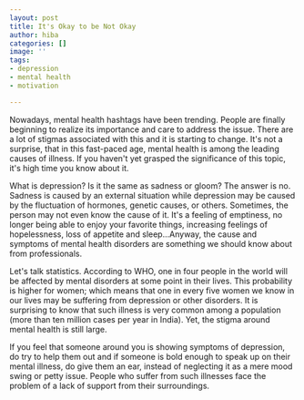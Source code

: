 ```yaml
---
layout: post
title: It's Okay to be Not Okay
author: hiba
categories: []
image: ''
tags:
- depression
- mental health
- motivation

---
```

Nowadays, mental health hashtags have been trending. People are finally beginning to realize its importance and care to address the issue.  There are a lot of stigmas associated with this and it is starting to change. It's not a surprise, that in this fast-paced age, mental health is among the leading causes of illness. If you haven't yet grasped the significance of this topic, it's high time you know about it.

What is depression? Is it the same as sadness or gloom? The answer is no. Sadness is caused by an external situation while depression may be caused by the fluctuation of hormones, genetic causes, or others. Sometimes, the person may not even know the cause of it. It's a feeling of emptiness, no longer being able to enjoy your favorite things, increasing feelings of hopelessness, loss of appetite and sleep...Anyway, the cause and symptoms of mental health disorders are something we should know about from professionals.

Let's talk statistics. According to WHO, one in four people in the world will be affected by mental disorders at some point in their lives. This probability is higher for women; which means that one in every five women we know in our lives may be suffering from depression or other disorders. It is surprising to know that such illness is very common among a population (more than ten million cases per year in India). Yet, the stigma around mental health is still large.

If you feel that someone around you is showing symptoms of depression, do try to help them out and if someone is bold enough to speak up on their mental illness, do give them an ear, instead of neglecting it as a mere mood swing or petty issue. People who suffer from such illnesses face the problem of a lack of support from their surroundings. 